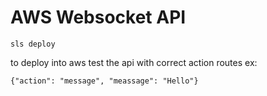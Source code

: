 # AWS Websocket API
```
sls deploy
```
to deploy into aws 
test the api with correct action routes 
ex: 
```
{"action": "message", "meassage": "Hello"}
```
